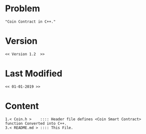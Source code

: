 # Problem 
	"Coin Contract in C++."

# Version
	<< Version 1.2  >>
	
# Last Modified
	<< 01-01-2019 >>

# Content
	1.< Coin.h >    :::: Header file defines <Coin Smart Contract> function Converted into C++.
	3.< README.md > :::: This File.
